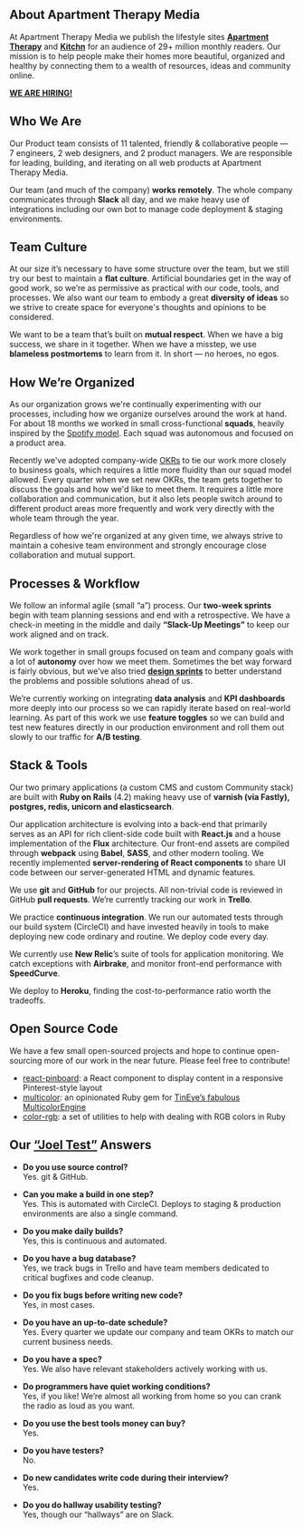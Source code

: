 ## About Apartment Therapy Media

At Apartment Therapy Media we publish the lifestyle sites [**Apartment Therapy**](http://www.apartmenttherapy.com) and [**Kitchn**](http://www.thekitchn.com) for an audience of 29+ million monthly readers. Our mission is to help people make their homes more beautiful, organized and healthy by connecting them to a wealth of resources, ideas and community online.

[**WE ARE HIRING!**](http://www.apartmenttherapy.com/jobs)

## Who We Are

Our Product team consists of 11 talented, friendly & collaborative people — 7 engineers, 2 web designers, and 2 product managers. We are responsible for leading, building, and iterating on all web products at Apartment Therapy Media.

Our team (and much of the company) **works remotely**. The whole company communicates through **Slack** all day, and we make heavy use of integrations including our own bot to manage code deployment & staging environments.

## Team Culture

At our size it’s necessary to have some structure over the team, but we still try our best to maintain a **flat culture**. Artificial boundaries get in the way of good work, so we’re as permissive as practical with our code, tools, and processes. We also want our team to embody a great **diversity of ideas** so we strive to create space for everyone's thoughts and opinions to be considered.

We want to be a team that’s built on **mutual respect**. When we have a big success, we share in it together. When we have a misstep, we use **blameless postmortems** to learn from it. In short — no heroes, no egos.

## How We’re Organized

As our organization grows we're continually experimenting with our processes, including how we organize ourselves around the work at hand. For about 18 months we worked in small cross-functional **squads**, heavily inspired by the [Spotify model](https://labs.spotify.com/2014/03/27/spotify-engineering-culture-part-1/). Each squad was autonomous and focused on a product area.

Recently we've adopted company-wide [OKRs](https://en.wikipedia.org/wiki/OKR) to tie our work more closely to business goals, which requires a little more fluidity than our squad model allowed. Every quarter when we set new OKRs, the team gets together to discuss the goals and how we'd like to meet them. It requires a little more collaboration and communication, but it also lets people switch around to different product areas more frequently and work very directly with the whole team through the year.

Regardless of how we're organized at any given time, we always strive to maintain a cohesive team environment and strongly encourage close collaboration and mutual support.

## Processes & Workflow

We follow an informal agile (small “a”) process. Our **two-week sprints** begin with team planning sessions and end with a retrospective. We have a check-in meeting in the middle and daily **“Slack-Up Meetings”** to keep our work aligned and on track.

We work together in small groups focused on team and company goals with a lot of **autonomy** over how we meet them. Sometimes the bet way forward is fairly obvious, but we’ve also tried [**design sprints**](http://www.gv.com/sprint/) to better understand the problems and possible solutions ahead of us.

We’re currently working on integrating **data analysis** and **KPI dashboards** more deeply into our process so we can rapidly iterate based on real-world learning. As part of this work we use **feature toggles** so we can build and test new features directly in our production environment and roll them out slowly to our traffic for **A/B testing**.

## Stack & Tools

Our two primary applications (a custom CMS and custom Community stack) are built with **Ruby on Rails** (4.2) making heavy use of **varnish (via Fastly), postgres, redis, unicorn and elasticsearch**.

Our application architecture is evolving into a back-end that primarily serves as an API for rich client-side code built with **React.js** and a house implementation of the **Flux** architecture. Our front-end assets are compiled through **webpack** using **Babel**, **SASS**, and other modern tooling. We recently implemented **server-rendering of React components** to share UI code between our server-generated HTML and dynamic features.

We use **git** and **GitHub** for our projects. All non-trivial code is reviewed in GitHub **pull requests**. We’re currently tracking our work in **Trello**.

We practice **continuous integration**. We run our automated tests through our build system (CircleCI) and have invested heavily in tools to make deploying new code ordinary and routine. We deploy code every day.

We currently use **New Relic**’s suite of tools for application monitoring. We catch exceptions with **Airbrake**, and monitor front-end performance with **SpeedCurve**.

We deploy to **Heroku**, finding the cost-to-performance ratio worth the tradeoffs.

## Open Source Code

We have a few small open-sourced projects and hope to continue open-sourcing more of our work in the near future. Please feel free to contribute!

* [react-pinboard](https://github.com/apartmenttherapy/react-pinboard): a React component to display content in a responsive Pinterest-style layout
* [multicolor](https://github.com/apartmenttherapy/multicolor): an opinionated Ruby gem for [TinEye’s fabulous MulticolorEngine](http://services.tineye.com/MulticolorEngine)
* [color-rgb](https://github.com/apartmenttherapy/color-rgb): a set of utilities to help with dealing with RGB colors in Ruby

## Our [“Joel Test”](http://www.joelonsoftware.com/articles/fog0000000043.html) Answers

* **Do you use source control?**  
  Yes. git & GitHub.

* **Can you make a build in one step?**  
  Yes. This is automated with CircleCI. Deploys to staging & production environments are also a single command.

* **Do you make daily builds?**  
  Yes, this is continuous and automated.

* **Do you have a bug database?**  
  Yes, we track bugs in Trello and have team members dedicated to critical bugfixes and code cleanup.

* **Do you fix bugs before writing new code?**  
  Yes, in most cases.

* **Do you have an up-to-date schedule?**  
  Yes. Every quarter we update our company and team OKRs to match our current business needs.

* **Do you have a spec?**  
  Yes. We also have relevant stakeholders actively working with us.

* **Do programmers have quiet working conditions?**  
  Yes, if you like! We’re almost all working from home so you can crank the radio as loud as you want.

* **Do you use the best tools money can buy?**  
  Yes.

* **Do you have testers?**  
  No.

* **Do new candidates write code during their interview?**  
  Yes.

* **Do you do hallway usability testing?**  
  Yes, though our “hallways” are on Slack.
